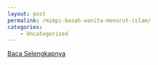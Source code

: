 ```yaml
---
layout: post
permalink: /mimpi-basah-wanita-menurut-islam/
categories:
    - Uncategorized
---
```


[Baca Selengkapnya](/01)